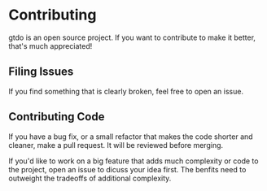 Contributing
============

gtdo is an open source project. If you want to contribute to make it better, that's much appreciated!

Filing Issues
-------------

If you find something that is clearly broken, feel free to open an issue.

Contributing Code
-----------------

If you have a bug fix, or a small refactor that makes the code shorter and cleaner, make a pull request. It will be reviewed before merging.

If you'd like to work on a big feature that adds much complexity or code to the project, open an issue to dicuss your idea first. The benfits need to outweight the tradeoffs of additional complexity.
